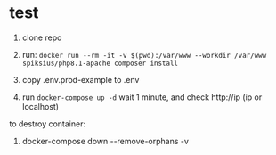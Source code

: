 # test 

1. clone repo 

2. run: `docker run --rm -it -v $(pwd):/var/www --workdir /var/www spiksius/php8.1-apache composer install`

3. copy .env.prod-example to .env

4. run `docker-compose up -d` wait 1 minute, and check http://ip (ip or localhost)


to destroy container:

1. docker-compose down --remove-orphans -v
